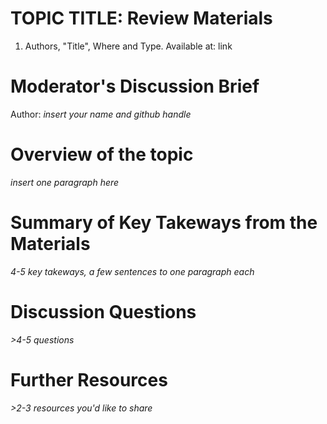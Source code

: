 # TOPIC TITLE: Review Materials

1. Authors, "Title", Where and Type. Available at: link


# Moderator's Discussion Brief
Author: *insert your name and github handle*

# Overview of the topic

*insert one paragraph here*

# Summary of Key Takeways from the Materials

*4-5 key takeways, a few sentences to one paragraph each*

# Discussion Questions

*>4-5 questions*

# Further Resources

*>2-3 resources you'd like to share*
